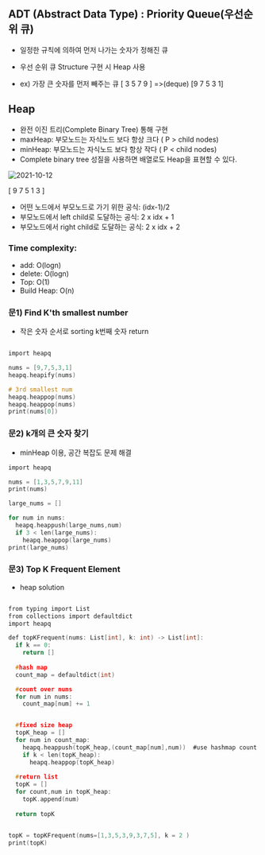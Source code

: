 ## ADT (Abstract Data Type) : Priority Queue(우선순위 큐)
- 일정한 규칙에 의하여 먼저 나가는 숫자가 정해진 큐
- 우선 순위 큐 Structure 구현 시 Heap 사용

- ex)  가장 큰 숫자를 먼저 빼주는 큐
[ 3 5 7 9 ] =>(deque) [9 7 5 3 1]

## Heap
- 완전 이진 트리(Complete Binary Tree) 통해 구현 
- maxHeap: 부모노드는 자식노드 보다 항상 크다 ( P > child nodes)
- minHeap: 부모노드는 자식노드 보다 항상 작다 ( P < child nodes)
- Complete binary tree 성질을 사용하면 배열로도 Heap을 표현할 수 있다.

![2021-10-12](https://user-images.githubusercontent.com/74478432/136897037-f7f3230c-c27d-455b-b17d-2e1ed827b446.png)

[ 9 7 5 1 3 ]

- 어떤 노드에서 부모노드로 가기 위한 공식: (idx-1)/2
- 부모노드에서 left child로 도달하는 공식: 2 x idx + 1
- 부모노드에서 right child로 도달하는 공식: 2 x idx + 2

### Time complexity:
- add: O(logn)
- delete: O(logn)
- Top: O(1)
- Build Heap: O(n)

### 문1) Find K'th smallest number
- 작은 숫자 순서로 sorting k번째 숫자 return 

```c

import heapq

nums = [9,7,5,3,1]
heapq.heapify(nums)

# 3rd smallest num
heapq.heappop(nums)
heapq.heappop(nums)
print(nums[0])

```


### 문2) k개의 큰 숫자 찾기
- minHeap 이용, 공간 복잡도 문제 해결


```c
import heapq

nums = [1,3,5,7,9,11]
print(nums)

large_nums = []

for num in nums:
  heapq.heappush(large_nums,num)
  if 3 < len(large_nums):
    heapq.heappop(large_nums)
print(large_nums)

```

### 문3) Top K Frequent Element
- heap solution

```c

from typing import List
from collections import defaultdict
import heapq

def topKFrequent(nums: List[int], k: int) -> List[int]:
  if k == 0:
    return []
  
  #hash map
  count_map = defaultdict(int)

  #count over nums
  for num in nums:
    count_map[num] += 1


  #fixed size heap
  topK_heap = []
  for num in count_map:
    heapq.heappush(topK_heap,(count_map[num],num))  #use hashmap count as comp
    if k < len(topK_heap):
      heapq.heappop(topK_heap)
      
  #return list
  topK = []
  for count,num in topK_heap:
    topK.append(num)
    
  return topK


topK = topKFrequent(nums=[1,3,5,3,9,3,7,5], k = 2 )
print(topK)
  
```














